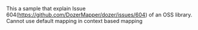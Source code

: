 This a sample that explain Issue 604(https://github.com/DozerMapper/dozer/issues/604) of an OSS library.
Cannot use default mapping in context based mapping
